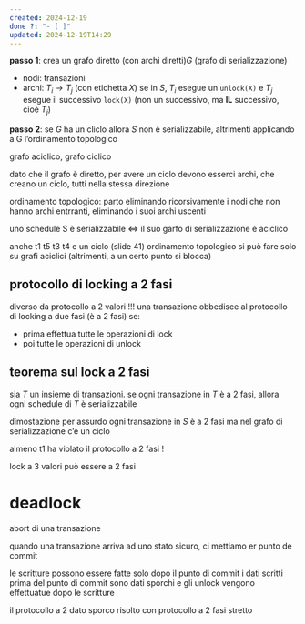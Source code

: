 ```yaml
---
created: 2024-12-19
done ?: "- [ ]"
updated: 2024-12-19T14:29
---
```

**passo 1**: crea un grafo diretto (con archi diretti)$G$ (grafo di serializzazione)
- nodi: transazioni
- archi: $T_{i} \to T_{j}$ (con etichetta $X$) se in $S$, $T_i$ esegue un `unlock(X)` e $T_j$ esegue il successivo `lock(X)` (non un successivo, ma **IL** successivo, cioè $T_j$)

**passo 2**: se $G$ ha un cliclo allora $S$ non è serializzabile, altrimenti applicando a G l’ordinamento topologico

grafo aciclico, grafo ciclico

dato che il grafo è diretto, per avere un ciclo devono esserci archi, che creano un ciclo, tutti nella stessa direzione

ordinamento topologico:
parto eliminando ricorsivamente i nodi che non hanno archi entrranti, eliminando i suoi archi uscenti

uno schedule S è serializzabile $\iff$ il suo garfo di serializzazione è aciclico

anche t1 t5 t3 t4 e un ciclo (slide 41)
ordinamento topologico si può fare solo su grafi aciclici (altrimenti, a un certo punto si blocca)

## protocollo di locking a 2 fasi
diverso da protocollo a 2 valori !!!
una transazione obbedisce al protocollo di locking a due fasi (è a 2 fasi) se:
- prima effettua tutte le operazioni di lock
- poi tutte le operazioni di unlock
## teorema sul lock a 2 fasi
sia $T$ un insieme di transazioni. 
se ogni transazione in $T$ è a 2 fasi, allora ogni schedule di $T$ è serializzabile

dimostazione per assurdo 
ogni transazione in $S$ è a 2 fasi ma nel grafo di serializzazione c’è un ciclo

almeno t1 ha violato il protocollo a 2 fasi !


lock a 3 valori può essere a 2 fasi

# deadlock
abort di una transazione


quando una transazione arriva ad uno stato sicuro, ci mettiamo er punto de commit

le scritture possono essere fatte solo dopo il punto di commit
i dati scritti prima del punto di commit sono dati sporchi
e gli unlock vengono effettuatue dopo le scritture

il protocollo a 2
dato sporco risolto con protocollo a 2 fasi stretto